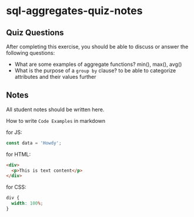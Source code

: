 # sql-aggregates-quiz-notes

## Quiz Questions

After completing this exercise, you should be able to discuss or answer the following questions:

- What are some examples of aggregate functions?
  min(), max(), avg()
- What is the purpose of a `group by` clause?
  to be able to categorize attributes and their values further

## Notes

All student notes should be written here.

How to write `Code Examples` in markdown

for JS:

```javascript
const data = 'Howdy';
```

for HTML:

```html
<div>
  <p>This is text content</p>
</div>
```

for CSS:

```css
div {
  width: 100%;
}
```
